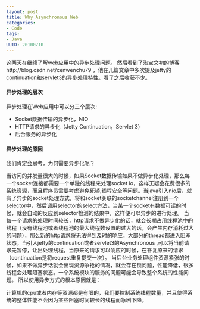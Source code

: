 ```yaml
---
layout: post
title: Why Asynchronous Web
categories:
- Code
tags:
- Java
UUID: 20100710
---
```


这两天在继续了解web应用中的异步处理问题。
然后看到了淘宝文初的博客http://blog.csdn.net/cenwenchu79
，他在几篇文章中多次提及jetty的continuation和servlet3的异步处理特性。看了之后收获不少。

#### 异步处理的层次

异步处理在Web应用中可以分三个层次:

* Socket数据传输的异步化，NIO
* HTTP请求的异步化（Jetty Continuation，Servlet 3）
* 后台服务的异步化

#### 异步处理的原因

我们肯定会思考，为何需要异步化呢？

当访问的并发量很大的时候，如果Socket数据传输如果不做异步化处理，那么每一个socket连接都需要一个单独的线程来处理socket io，这样无疑会花费很多的系统资源，而且程序员需要考虑避免死锁,线程安全等问题。当java引入nio后，就有了异步的socket处理方式，将和socket关联的socketchannel注册到一个selector中，然后调用selector的select方法，当某一个socket有数据可读的时候，就会自动的反应到selector检测的结果中，这样便可以异步的进行处理。
当每一个请求的处理时间较长，http请求不做异步化的话，就会长期占用线程池中的线程（没有线程池或者线程池的最大线程数设置的过大的话，会产生内存消耗过大的问题），那么新的http请求将无法得到及时的响应，大部分的thread都进入阻塞状态。当引入jetty的continuation或者servlet3的Asynchronous ,可以将当前请求先暂停，让出处理线程，当原来的请求可以响应的时候，在答复原来的请求（continuation是将request重复提交一次）。
当后台业务处理组件资源紧张的时候，如果不做异步话就会出现资源争抢的情况，就会存在锁问题，性能降低，很多线程会处理阻塞状态。一个系统模块的服务的问题可能会导致整个系统的性能问题。
所以使用异步方式的根本原因就是：

计算机的cpu或者内存等资源都是有限的，我们要控制系统线程数量，并且使得系统的整体性能不会因为某些阻塞时间较长的线程而急剧下降。
